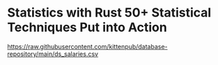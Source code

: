 
# Statistics with Rust 50+ Statistical Techniques Put into Action

https://raw.githubusercontent.com/kittenpub/database-repository/main/ds_salaries.csv